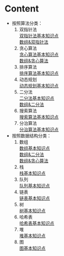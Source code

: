# Content
* 按照算法分类：
    1. 双指针法  
    [双指针法基本知识点](./Note/双指针法基本知识点.md)  
    [数组&双指针法](./Note/数组&双指针法.md)
    2. 贪心算法  
    [贪心算法基本知识点](./Note/贪心算法基本知识点.md)  
    [数组&贪心算法](./Note/数组&贪心算法.md)  
    3. 排序算法  
    [排序算法基本知识点](./Note/排序算法基本知识点.md)  
    4. 动态规划  
    [动态规划基本知识点](./Note/动态规划基本知识点.md)  
    5. 二分法  
    [二分法基本知识点](./Note/二分法基本知识点.md)  
    [数组&二分法](./Note/数组&二分法.md)  
    6. 搜索算法  
    [搜索算法基本知识点](./Note/搜索算法基本知识点.md)  
    7. 分治算法  
    [分治算法基本知识点](./Note/分治算法基本知识点.md)  
* 按照数据结构分类：
    1. 数组  
    [数组基本知识点](./Note/数组基本知识点.md)  
    [数组&二分法](./Note/数组&二分法.md)  
    [数组&贪心算法](./Note/数组&贪心算法.md)  
    2. 栈  
    [栈基本知识点](./Note/栈基本知识点.md)  
    3. 队列  
    [队列基本知识点](./Note/队列基本知识点.md)  
    4. 链表   
    [链表基本知识点](./Note/链表基本知识点.md)  
    5. 树  
    [树基本知识点](./Note/树基本知识点.md)  
    6. 哈希表  
    [哈希表基本知识点](./Note/哈希表基本知识点.md)  
    7. 堆  
    [堆基本知识点](./Note/堆基本知识点.md)  
    8. 图  
    [图基本知识点](./Note/图基本知识点.md)  
